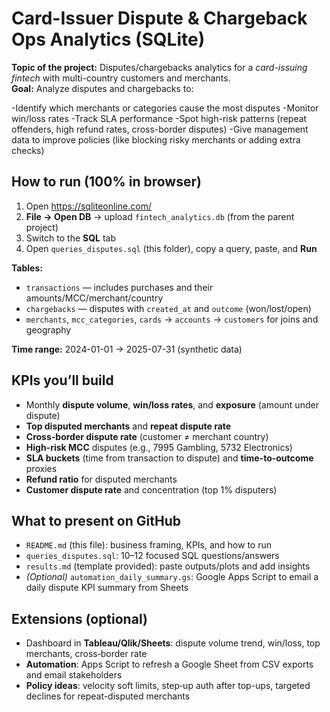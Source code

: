 # Card-Issuer Dispute & Chargeback Ops Analytics (SQLite)

**Topic of the project:** Disputes/chargebacks analytics for a *card-issuing fintech* with multi-country customers and merchants.  
**Goal:**  Analyze disputes and chargebacks to:

  -Identify which merchants or categories cause the most disputes
  -Monitor win/loss rates 
  -Track SLA performance
  -Spot high-risk patterns (repeat offenders, high refund rates, cross-border disputes)
  -Give management data to improve policies (like blocking risky merchants or adding extra checks)



## How to run (100% in browser)
1. Open https://sqliteonline.com/
2. **File → Open DB** → upload `fintech_analytics.db` (from the parent project)
3. Switch to the **SQL** tab
4. Open `queries_disputes.sql` (this folder), copy a query, paste, and **Run**

**Tables:**  
- `transactions` — includes purchases and their amounts/MCC/merchant/country  
- `chargebacks` — disputes with `created_at` and `outcome` (won/lost/open)  
- `merchants`, `mcc_categories`, `cards` → `accounts` → `customers` for joins and geography

**Time range:** 2024-01-01 → 2025-07-31 (synthetic data)

## KPIs you’ll build
- Monthly **dispute volume**, **win/loss rates**, and **exposure** (amount under dispute)
- **Top disputed merchants** and **repeat dispute rate**
- **Cross-border dispute rate** (customer ≠ merchant country)
- **High-risk MCC** disputes (e.g., 7995 Gambling, 5732 Electronics)
- **SLA buckets** (time from transaction to dispute) and **time-to-outcome** proxies
- **Refund ratio** for disputed merchants
- **Customer dispute rate** and concentration (top 1% disputers)

## What to present on GitHub
- `README.md` (this file): business framing, KPIs, and how to run
- `queries_disputes.sql`: 10–12 focused SQL questions/answers
- `results.md` (template provided): paste outputs/plots and add insights
- *(Optional)* `automation_daily_summary.gs`: Google Apps Script to email a daily dispute KPI summary from Sheets

## Extensions (optional)
- Dashboard in **Tableau/Qlik/Sheets**: dispute volume trend, win/loss, top merchants, cross‑border rate
- **Automation**: Apps Script to refresh a Google Sheet from CSV exports and email stakeholders
- **Policy ideas**: velocity soft limits, step‑up auth after top-ups, targeted declines for repeat-disputed merchants
